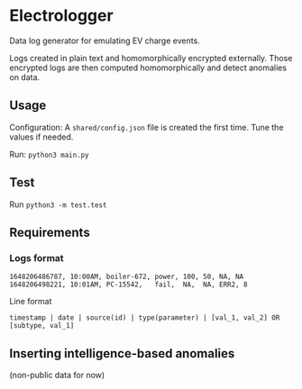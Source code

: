 # Electrologger

Data log generator for emulating EV charge events.

Logs created in plain text and homomorphically encrypted externally.
Those encrypted logs are then computed homomorphically and detect anomalies on data.

## Usage

Configuration: A `shared/config.json` file is created the first time. Tune the values if needed.

Run: `python3 main.py`

## Test

Run `python3 -m test.test`

## Requirements

### Logs format

````
1648206486787, 10:00AM, boiler-672, power, 100, 50, NA, NA
1648206498221, 10:01AM, PC-15542,   fail,  NA,  NA, ERR2, 8
````

Line format

``` 
timestamp | date | source(id) | type(parameter) | [val_1, val_2] OR [subtype, val_1]
``` 

## Inserting intelligence-based anomalies

(non-public data for now)
